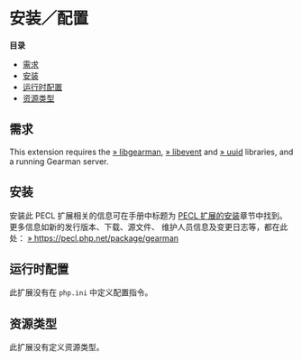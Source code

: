 安装／配置
==========

**目录**

-   [需求](/gearman/setup.html#需求)
-   [安装](/gearman/setup.html#安装)
-   [运行时配置](/gearman/setup.html#运行时配置)
-   [资源类型](/gearman/setup.html#资源类型)

需求
----

This extension requires the
<a href="http://gearman.org/getting-started/" class="link external">» libgearman</a>,
<a href="http://libevent.org/" class="link external">» libevent</a> and
<a href="http://www.ossp.org/pkg/lib/uuid/" class="link external">» uuid</a>
libraries, and a running Gearman server.

安装
----

安装此 PECL 扩展相关的信息可在手册中标题为
<a href="/install/pecl.html" class="link">PECL 扩展的安装</a>章节中找到。更多信息如新的发行版本、下载、源文件、
维护人员信息及变更日志等，都在此处：
<a href="https://pecl.php.net/package/gearman" class="link external">» https://pecl.php.net/package/gearman</a>

运行时配置
----------

此扩展没有在 `php.ini` 中定义配置指令。

资源类型
--------

此扩展没有定义资源类型。
